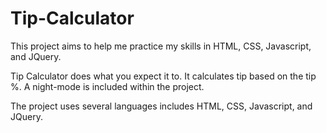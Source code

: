 # Tip-Calculator

This project aims to help me practice my skills in HTML, CSS, Javascript, and JQuery.

Tip Calculator does what you expect it to. It calculates tip based on the tip %. A night-mode is included within the project.

The project uses several languages includes HTML, CSS, Javascript, and JQuery.